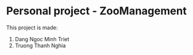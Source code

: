 # Personal project - ZooManagement
This project is made:
1. Dang Ngoc Minh Triet
2. Truong Thanh Nghia
